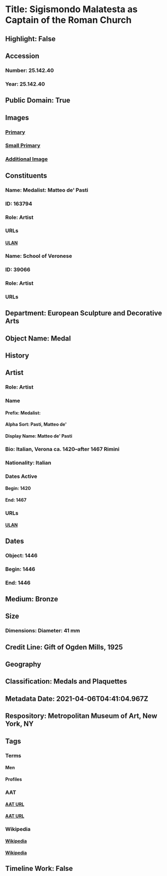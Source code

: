 # Title: Sigismondo Malatesta as Captain of the Roman Church
## Highlight: False
## Accession
### Number: 25.142.40
### Year: 25.142.40
## Public Domain: True
## Images
### [Primary](https://images.metmuseum.org/CRDImages/es/original/61769.jpg)
### [Small Primary](https://images.metmuseum.org/CRDImages/es/web-large/61769.jpg)
### [Additional Image](https://images.metmuseum.org/CRDImages/es/original/61770.jpg)
## Constituents
### Name: Medalist: Matteo de&#39; Pasti
### ID: 163794
### Role: Artist
### URLs
#### [ULAN](http://vocab.getty.edu/page/ulan/500115432)
### Name: School of Veronese
### ID: 39066
### Role: Artist
### URLs
## Department: European Sculpture and Decorative Arts
## Object Name: Medal
## History
## Artist
### Role: Artist
### Name
#### Prefix: Medalist:
#### Alpha Sort: Pasti, Matteo de'
#### Display Name: Matteo de' Pasti
### Bio: Italian, Verona ca. 1420–after 1467 Rimini
### Nationality: Italian
### Dates Active
#### Begin: 1420
#### End: 1467
### URLs
#### [ULAN](http://vocab.getty.edu/page/ulan/500115432)
## Dates
### Object: 1446
### Begin: 1446
### End: 1446
## Medium: Bronze
## Size
### Dimensions: Diameter: 41 mm
## Credit Line: Gift of Ogden Mills, 1925
## Geography
## Classification: Medals and Plaquettes
## Metadata Date: 2021-04-06T04:41:04.967Z
## Respository: Metropolitan Museum of Art, New York, NY
## Tags
### Terms
#### Men
#### Profiles
### AAT
#### [AAT URL](http://vocab.getty.edu/page/aat/300025928)
#### [AAT URL](http://vocab.getty.edu/page/aat/300123319)
### Wikipedia
#### [Wikipedia]()
#### [Wikipedia]()
## Timeline Work: False